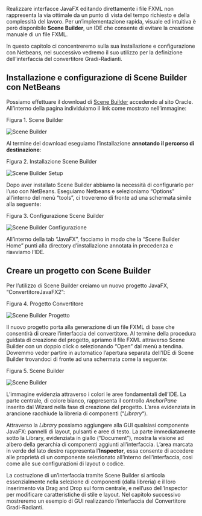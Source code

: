 Realizzare interfacce JavaFX editando direttamente i file FXML non rappresenta la via ottimale da un punto di vista del tempo richiesto e della complessità del lavoro. Per un’implementazione rapida, visuale ed intuitiva è però disponibile **Scene Builder**, un IDE che consente di evitare la creazione manuale di un file FXML.

In questo capitolo ci concentreremo sulla sua installazione e configurazione con Netbeans, nel successivo vedremo il suo utilizzo per la definizione dell’interfaccia del convertitore Gradi-Radianti.

Installazione e configurazione di Scene Builder con NetBeans
------------------------------------------------------------

Possiamo effettuare il download di [Scene Builder](http://www.oracle.com/technetwork/java/javafxscenebuilder-1x-archive-2199384.html) accedendo al sito Oracle. All’interno della pagina individuiamo il link come mostrato nell’immagine:

Figura 1. Scene Builder

![Scene Builder](http://www.html.it/wp-content/uploads/2017/05/SceneBuilderDL.png)

Al termine del download eseguiamo l’installazione **annotando il percorso di destinazione**:

Figura 2. Installazione Scene Builder

![Scene Builder Setup](http://www.html.it/wp-content/uploads/2017/05/SceneBuilderSetup.png)

Dopo aver installato Scene Builder abbiamo la necessità di configurarlo per l’uso con NetBeans. Eseguiamo Netbeans e selezioniamo “Options” all’interno del menù “tools”, ci troveremo di fronte ad una schermata simile alla seguente:

Figura 3. Configurazione Scene Builder

![Scene Builder Configurazione](http://www.html.it/wp-content/uploads/2017/05/SceneBuilderConf.png)

All’interno della tab “JavaFX”, facciamo in modo che la “Scene Builder Home” punti alla directory d’installazione annotata in precedenza e riavviamo l’IDE.

Creare un progetto con Scene Builder
------------------------------------

Per l’utilizzo di Scene Builder creiamo un nuovo progetto JavaFX, “ConvertitoreJavaFX2”:

Figura 4. Progetto Convertitore

![Scene Builder Progetto](http://www.html.it/wp-content/uploads/2017/05/SceneBuilderProgetto.png)

Il nuovo progetto porta alla generazione di un file FXML di base che consentirà di creare l’interfaccia del convertitore. Al termine della procedura guidata di creazione del progetto, apriamo il file FXML attraverso Scene Builder con un doppio click o selezionando “Open” dal menù a tendina. Dovremmo veder partire in automatico l’apertura separata dell’IDE di Scene Builder trovandoci di fronte ad una schermata come la seguente:

Figura 5. Scene Builder

![Scene Builder](http://www.html.it/wp-content/uploads/2017/05/SceneBuilderView.png)

L’immagine evidenzia attraverso i colori le aree fondamentali dell’IDE. La parte centrale, di colore bianco, rappresenta il controllo _AnchorPane_ inserito dal Wizard nella fase di creazione del progetto. L’area evidenziata in arancione racchiude la libreria di componenti (“_Library_“).

Attraverso la _Library_ possiamo aggiungere alla GUI qualsiasi componente JavaFX: pannelli di layout, pulsanti e aree di testo. La parte immediatamente sotto la Library, evidenziata in giallo (“Document”), mostra la visione ad albero della gerarchia di componenti aggiunti all’interfaccia. L’area marcata in verde del lato destro rappresenta l’**Inspector**, essa consente di accedere alle proprietà di un componente selezionato all’interno dell’interfaccia, cosi come alle sue configurazioni di layout o codice.

La costruzione di un’interfaccia tramite Scene Builder si articola essenzialmente nella selezione di componenti (dalla libreria) e il loro inserimento via Drag and Drop sul form centrale, e nell’uso dell’Inspector per modificare caratteristiche di stile e layout. Nel capitolo successivo mostreremo un esempio di GUI realizzando l’interfaccia del Convertitore Gradi-Radianti.